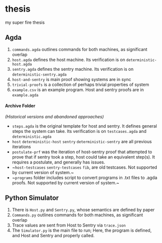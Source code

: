# thesis
my super fire thesis

## Agda
1. `commands.agda` outlines commands for both machines, as significant overlap
2. `host.agda` defines the host machine. Its verification is on `deterministic-host.agda`
3. `sentry.agda` defines the sentry machine. Its verification is on `deterministic-sentry.agda`
4. `host-and-sentry` is main proof showing systems are in sync
5. `trivial-proofs` is a collection of perhaps trivial properties of system
6. `example.csv` is an example program.  Host and sentry proofs are in `example.agda`

#### Archive Folder
*(Historical versions and abandoned approaches)*  
- `steps.agda` is the original template for host and sentry. It defines general steps the system can take. Its verification is on `testcases.agda` and `deterministic.agda`
- `host` `deterministic-host` `sentry` `deterministic-sentry` are all previous iterations
- `postulate-prf` was the iteration of host-sentry proof that attempted to prove that if sentry took a step, host could take an equivalent step(s). It requires a postulate, and generally has issues.
- ~`host-testcases` `sentry-testcases` `fib`, are old testcases. Not supported by current version of system.~
- ~`programs` folder includes script to convert programs in .txt files to .agda proofs. Not supported by current version of system.~

## Python Simulator
1. There is `Host.py` and `Sentry.py`, whose semantics are defined by paper
2. `Commands.py` outlines commands for both machines, as significant overlap
3. Trace values are sent from Host to Sentry via `trace.json`
4. The `Simulator.py` is the main file to run; Here, the program is defined, and Host and Sentry and properly called.
